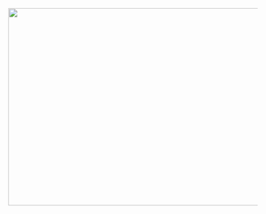 <img src="https://github.com/Yogaprasadmk/MYSQL_COMPLETE_NOTES/assets/120255515/4c4c7825-dfbc-4edf-9174-c90a68a2b5b0" width=800 height=400>
